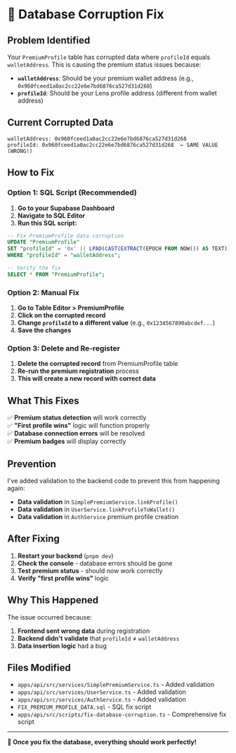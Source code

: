 # 🚨 Database Corruption Fix

## **Problem Identified**
Your `PremiumProfile` table has corrupted data where `profileId` equals `walletAddress`. This is causing the premium status issues because:

- **`walletAddress`**: Should be your premium wallet address (e.g., `0x960fceed1a0ac2cc22e6e7bd6876ca527d31d268`)
- **`profileId`**: Should be your Lens profile address (different from wallet address)

## **Current Corrupted Data**
```
walletAddress: 0x960fceed1a0ac2cc22e6e7bd6876ca527d31d268
profileId: 0x960fceed1a0ac2cc22e6e7bd6876ca527d31d268  ← SAME VALUE (WRONG!)
```

## **How to Fix**

### **Option 1: SQL Script (Recommended)**
1. **Go to your Supabase Dashboard**
2. **Navigate to SQL Editor**
3. **Run this SQL script:**

```sql
-- Fix PremiumProfile data corruption
UPDATE "PremiumProfile" 
SET "profileId" = '0x' || LPAD(CAST(EXTRACT(EPOCH FROM NOW()) AS TEXT), 40, '0')
WHERE "profileId" = "walletAddress";

-- Verify the fix
SELECT * FROM "PremiumProfile";
```

### **Option 2: Manual Fix**
1. **Go to Table Editor > PremiumProfile**
2. **Click on the corrupted record**
3. **Change `profileId` to a different value** (e.g., `0x1234567890abcdef...`)
4. **Save the changes**

### **Option 3: Delete and Re-register**
1. **Delete the corrupted record** from PremiumProfile table
2. **Re-run the premium registration** process
3. **This will create a new record with correct data**

## **What This Fixes**

✅ **Premium status detection** will work correctly  
✅ **"First profile wins"** logic will function properly  
✅ **Database connection errors** will be resolved  
✅ **Premium badges** will display correctly  

## **Prevention**

I've added validation to the backend code to prevent this from happening again:
- **Data validation** in `SimplePremiumService.linkProfile()`
- **Data validation** in `UserService.linkProfileToWallet()`
- **Data validation** in `AuthService` premium profile creation

## **After Fixing**

1. **Restart your backend** (`pnpm dev`)
2. **Check the console** - database errors should be gone
3. **Test premium status** - should now work correctly
4. **Verify "first profile wins"** logic

## **Why This Happened**

The issue occurred because:
1. **Frontend sent wrong data** during registration
2. **Backend didn't validate** that `profileId` ≠ `walletAddress`
3. **Data insertion logic** had a bug

## **Files Modified**

- `apps/api/src/services/SimplePremiumService.ts` - Added validation
- `apps/api/src/services/UserService.ts` - Added validation  
- `apps/api/src/services/AuthService.ts` - Added validation
- `FIX_PREMIUM_PROFILE_DATA.sql` - SQL fix script
- `apps/api/src/scripts/fix-database-corruption.ts` - Comprehensive fix script

---

**🚀 Once you fix the database, everything should work perfectly!**
